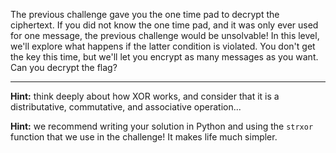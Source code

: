 The previous challenge gave you the one time pad to decrypt the ciphertext.
If you did not know the one time pad, and it was only ever used for one message, the previous challenge would be unsolvable!
In this level, we'll explore what happens if the latter condition is violated.
You don't get the key this time, but we'll let you encrypt as many messages as you want.
Can you decrypt the flag?

----
**Hint:** think deeply about how XOR works, and consider that it is a distributative, commutative, and associative operation...

**Hint:** we recommend writing your solution in Python and using the `strxor` function that we use in the challenge! It makes life much simpler.
